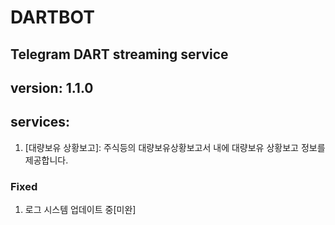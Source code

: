 # DARTBOT
## Telegram DART streaming service 
## version: 1.1.0
## services: 
 1. [대량보유 상황보고]: 주식등의 대량보유상황보고서 내에 대량보유 상황보고 정보를 제공합니다.
### Fixed
 1. 로그 시스템 업데이트 중[미완]

